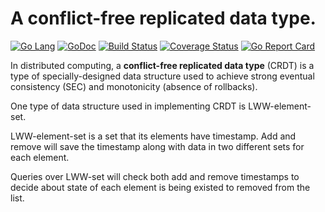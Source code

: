 # A conflict-free replicated data type.

[![Go Lang](http://kavehmz.github.io/static/gopher/gopher-front.svg)](https://golang.org/)
[![GoDoc](https://godoc.org/github.com/kavehmz/crdt?status.svg)](https://godoc.org/github.com/kavehmz/crdt)
[![Build Status](https://travis-ci.org/kavehmz/crdt.svg?branch=extended)](https://travis-ci.org/kavehmz/crdt)
[![Coverage Status](https://coveralls.io/repos/kavehmz/crdt/badge.svg?branch=extended&service=github)](https://coveralls.io/github/kavehmz/crdt?branch=extended)
[![Go Report Card](https://goreportcard.com/badge/github.com/kavehmz/crdt)](https://goreportcard.com/report/github.com/kavehmz/crdt)


In distributed computing, a __conflict-free replicated data type__ (CRDT) is a type of specially-designed data structure used to achieve strong eventual consistency (SEC) and monotonicity (absence of rollbacks).

One type of data structure used in implementing CRDT is LWW-element-set.

LWW-element-set is a set that its elements have timestamp. Add and remove will save the timestamp along with data in two different sets for each element.

Queries over LWW-set will check both add and remove timestamps to decide about state of each element is being existed to removed from the list.
